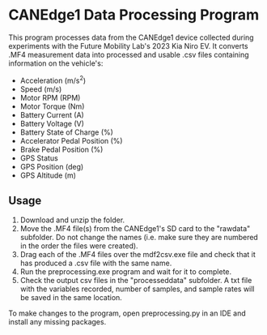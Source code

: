 # CANEdge1 Data Processing Program
This program processes data from the CANEdge1 device collected during experiments with the Future Mobility Lab's 2023 Kia Niro EV. It converts .MF4 measurement data into processed and usable .csv files containing information on the vehicle's:
* Acceleration (m/s<sup>2</sup>)
* Speed (m/s)
* Motor RPM (RPM)
* Motor Torque (Nm)
* Battery Current (A)
* Battery Voltage (V)
* Battery State of Charge (%)
* Accelerator Pedal Position (%)
* Brake Pedal Position (%)
* GPS Status
* GPS Position (deg)
* GPS Altitude (m)
## Usage
1. Download and unzip the folder. 
2. Move the .MF4 file(s) from the CANEdge1's SD card to the "rawdata" subfolder. Do not change the names (i.e. make sure they are  numbered in the order the files were created).
3. Drag each of the .MF4 files over the mdf2csv.exe file and check that it has produced a .csv file with the same name.
4. Run the preprocessing.exe program and wait for it to complete.
5. Check the output csv files in the "processeddata" subfolder. A txt file with the variables recorded, number of samples, and sample rates will be saved in the same location.

To make changes to the program, open preprocessing.py in an IDE and install any missing packages.